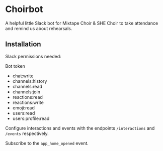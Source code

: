 # Choirbot

A helpful little Slack bot for Mixtape Choir & SHE Choir to take attendance and remind us about rehearsals.

## Installation

Slack permissions needed:

Bot token

- chat:write
- channels:history
- channels:read
- channels:join
- reactions:read
- reactions:write
- emoji:read
- users:read
- users:profile:read

Configure interactions and events with the endpoints `/interactions` and `/events` respectively.

Subscribe to the `app_home_opened` event.
